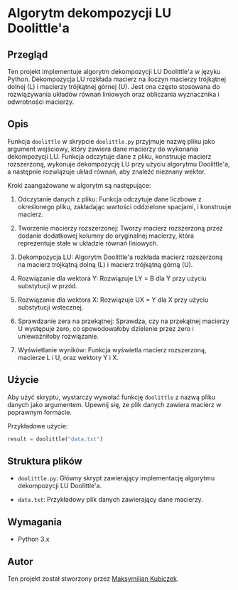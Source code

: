 # Algorytm dekompozycji LU Doolittle'a

## Przegląd

Ten projekt implementuje algorytm dekompozycji LU Doolittle'a w języku Python. Dekompozycja LU rozkłada macierz na iloczyn macierzy trójkątnej dolnej (L) i macierzy trójkątnej górnej (U). Jest ona często stosowana do rozwiązywania układów równań liniowych oraz obliczania wyznacznika i odwrotności macierzy.

## Opis

Funkcja `doolittle` w skrypcie `doolittle.py` przyjmuje nazwę pliku jako argument wejściowy, który zawiera dane macierzy do wykonania dekompozycji LU. Funkcja odczytuje dane z pliku, konstruuje macierz rozszerzoną, wykonuje dekompozycję LU przy użyciu algorytmu Doolittle'a, a następnie rozwiązuje układ równań, aby znaleźć nieznany wektor.

Kroki zaangażowane w algorytm są następujące:

1. Odczytanie danych z pliku: Funkcja odczytuje dane liczbowe z określonego pliku, zakładając wartości oddzielone spacjami, i konstruuje macierz.

2. Tworzenie macierzy rozszerzonej: Tworzy macierz rozszerzoną przez dodanie dodatkowej kolumny do oryginalnej macierzy, która reprezentuje stałe w układzie równań liniowych.

3. Dekompozycja LU: Algorytm Doolittle'a rozkłada macierz rozszerzoną na macierz trójkątną dolną (L) i macierz trójkątną górną (U).

4. Rozwiązanie dla wektora Y: Rozwiązuje LY = B dla Y przy użyciu substytucji w przód.

5. Rozwiązanie dla wektora X: Rozwiązuje UX = Y dla X przy użyciu substytucji wstecznej.

6. Sprawdzanie zera na przekątnej: Sprawdza, czy na przekątnej macierzy U występuje zero, co spowodowałoby dzielenie przez zero i unieważniłoby rozwiązanie.

7. Wyświetlanie wyników: Funkcja wyświetla macierz rozszerzoną, macierze L i U, oraz wektory Y i X.

## Użycie

Aby użyć skryptu, wystarczy wywołać funkcję `doolittle` z nazwą pliku danych jako argumentem. Upewnij się, że plik danych zawiera macierz w poprawnym formacie.

Przykładowe użycie:

```python
result = doolittle("data.txt")
```

## Struktura plików

- `doolittle.py`: Główny skrypt zawierający implementację algorytmu dekompozycji LU Doolittle'a.

- `data.txt`: Przykładowy plik danych zawierający dane macierzy.

## Wymagania

- Python 3.x

## Autor

Ten projekt został stworzony przez [Maksymilian Kubiczek]([@MaksKubiczek](https://github.com/MaksKubiczek)).
